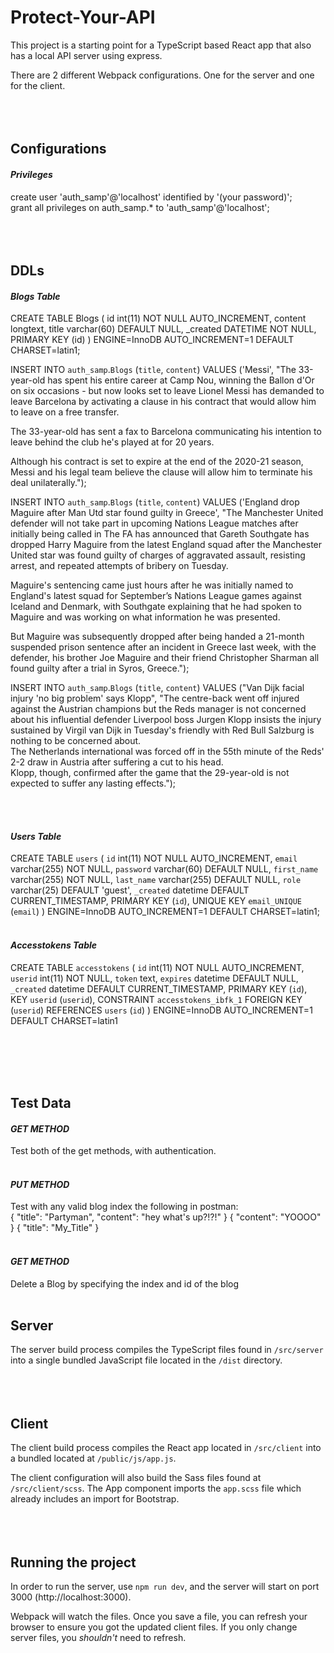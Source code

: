 # Protect-Your-API
This project is a starting point for a TypeScript based React app that also has a local API server using express.

There are 2 different Webpack configurations. One for the server and one for the client.
<br />
<br />
<br />
<br />

## Configurations

#### ***Privileges***
create user 'auth_samp'@'localhost' identified by '(your password)';<br />
grant all privileges on auth_samp.* to 'auth_samp'@'localhost';
<br />
<br />
<br />
<br />

## DDLs

#### ***Blogs Table***

CREATE TABLE Blogs (
id int(11) NOT NULL AUTO_INCREMENT,
content longtext,
title varchar(60) DEFAULT NULL,
_created DATETIME NOT NULL,
PRIMARY KEY (id)
) ENGINE=InnoDB AUTO_INCREMENT=1 DEFAULT CHARSET=latin1;

INSERT INTO `auth_samp`.`Blogs`
(`title`, `content`)
VALUES
('Messi',
"The 33-year-old has spent his entire career at Camp Nou, winning the Ballon d'Or on six occasions - but now looks set to leave
  Lionel Messi has demanded to leave Barcelona by activating a clause in his contract that would allow him to leave on a free transfer.
  
  The 33-year-old has sent a fax to Barcelona communicating his intention to leave behind the club he's played at for 20 years.
  
  Although his contract is set to expire at the end of the 2020-21 season, Messi and his legal team believe the clause will allow him to terminate his deal unilaterally.");
  
  INSERT INTO `auth_samp`.`Blogs`
  (`title`, `content`)
  VALUES
  ('England drop Maguire after Man Utd star found guilty in Greece',
  "The Manchester United defender will not take part in upcoming Nations League matches after initially being called in
   The FA has announced that Gareth Southgate has dropped Harry Maguire from the latest England squad after the Manchester United star was found guilty of charges of aggravated assault, resisting arrest, and repeated attempts of bribery on Tuesday.
   
   Maguire's sentencing came just hours after he was initially named to England's latest squad for September’s Nations League games against Iceland and Denmark, with Southgate explaining that he had spoken to Maguire and was working on what information he was presented.
   
   But Maguire was subsequently dropped after being handed a 21-month suspended prison sentence after an incident in Greece last week, with the defender, his brother Joe Maguire and their friend Christopher Sharman all found guilty after a trial in Syros, Greece.");
   
   INSERT INTO `auth_samp`.`Blogs`
     (`title`, `content`)
     VALUES
     ("Van Dijk facial injury 'no big problem' says Klopp",
     "The centre-back went off injured against the Austrian champions but the Reds manager is not concerned about his influential defender
      Liverpool boss Jurgen Klopp insists the injury sustained by Virgil van Dijk in Tuesday's friendly with Red Bull Salzburg is nothing to be concerned about.   
      The Netherlands international was forced off in the 55th minute of the Reds' 2-2 draw in Austria after suffering a cut to his head.    
      Klopp, though, confirmed after the game that the 29-year-old is not expected to suffer any lasting effects.");

<br />
<br />

#### ***Users Table***

CREATE TABLE `users` (
  `id` int(11) NOT NULL AUTO_INCREMENT,
  `email` varchar(255) NOT NULL,
  `password` varchar(60) DEFAULT NULL,
  `first_name` varchar(255) NOT NULL,
  `last_name` varchar(255) DEFAULT NULL,
  `role` varchar(25) DEFAULT 'guest',
  `_created` datetime DEFAULT CURRENT_TIMESTAMP,
  PRIMARY KEY (`id`),
  UNIQUE KEY `email_UNIQUE` (`email`)
) ENGINE=InnoDB AUTO_INCREMENT=1 DEFAULT CHARSET=latin1;
<br />
<br />


#### ***Accesstokens Table***

CREATE TABLE `accesstokens` (
  `id` int(11) NOT NULL AUTO_INCREMENT,
  `userid` int(11) NOT NULL,
  `token` text,
  `expires` datetime DEFAULT NULL,
  `_created` datetime DEFAULT CURRENT_TIMESTAMP,
  PRIMARY KEY (`id`),
  KEY `userid` (`userid`),
  CONSTRAINT `accesstokens_ibfk_1` FOREIGN KEY (`userid`) REFERENCES `users` (`id`)
) ENGINE=InnoDB AUTO_INCREMENT=1 DEFAULT CHARSET=latin1


<br />
<br />
<br />
<br />


## Test Data

#### ***GET METHOD***
Test both of the get methods, with authentication.
<br />
<br />
#### ***PUT METHOD***
Test with any valid blog index the following in postman: <br />
 {
 "title": "Partyman",
 "content": "hey what's up?!?!"
 }
  {
  "content": "YOOOO"
  }
   {
   "title": "My_Title"
   }
<br />
<br />
#### ***GET METHOD***
Delete a Blog by specifying the index and id of the blog 
<br />
<br />



## Server
The server build process compiles the TypeScript files found in `/src/server` into a single bundled JavaScript file located in the `/dist` directory.
<br />
<br />
<br />
<br />


## Client
The client build process compiles the React app located in `/src/client` into a bundled located at `/public/js/app.js`.

The client configuration will also build the Sass files found at `/src/client/scss`. The App component imports the `app.scss` file which already includes an import for Bootstrap.
<br />
<br />
<br />
<br />


## Running the project
In order to run the server, use `npm run dev`, and the server will start on port 3000 (http://localhost:3000). 

Webpack will watch the files. Once you save a file, you can refresh your browser to ensure you got the updated client files. If you only change server files, you *shouldn't* need to refresh.
